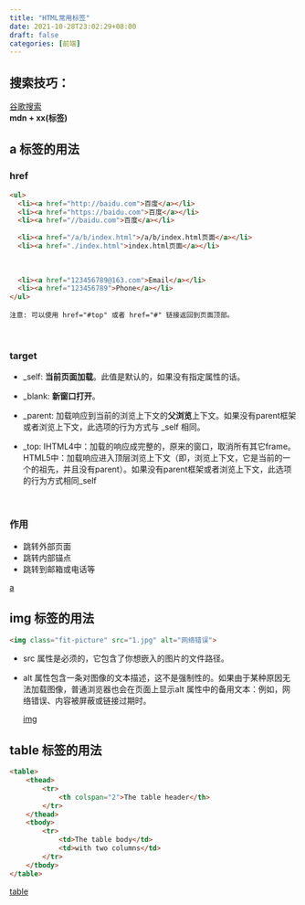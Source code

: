 ```yaml
---
title: "HTML常用标签"
date: 2021-10-28T23:02:29+08:00
draft: false
categories: [前端]
---
```

## 搜索技巧：
[谷歌搜索](https://www.google.com/)<br>
**mdn + xx(标签)**
## a 标签的用法

### href

```html
<ul>
  <li><a href="http://baidu.com">百度</a></li>
  <li><a href="https://baidu.com">百度</a></li>
  <li><a href="//baidu.com">百度</a></li>
  
  <li><a href="/a/b/index.html">/a/b/index.html页面</a></li>
  <li><a href="./index.html">index.html页面</a></li>
  
  
  
  <li><a href="123456789@163.com">Email</a></li>
  <li><a href="123456789">Phone</a></li>
</ul>
```

```
注意: 可以使用 href="#top" 或者 href="#" 链接返回到页面顶部。
```

<br/>

### target

- _self: **当前页面加载**。此值是默认的，如果没有指定属性的话。
- _blank: **新窗口打开**。
- _parent: 加载响应到当前的浏览上下文的**父浏览**上下文。如果没有parent框架或者浏览上下文，此选项的行为方式与 _self 相同。
- _top: IHTML4中：加载的响应成完整的，原来的窗口，取消所有其它frame。 HTML5中：加载响应进入顶层浏览上下文（即，浏览上下文，它是当前的一个的祖先，并且没有parent）。如果没有parent框架或者浏览上下文，此选项的行为方式相同_self

  <br/>

### 作用

- 跳转外部页面
- 跳转内部锚点
- 跳转到邮箱或电话等

[a](https://developer.mozilla.org/zh-CN/docs/Web/HTML/Element/a)

## img 标签的用法

```html
<img class="fit-picture" src="1.jpg" alt="网络错误">
```

- src 属性是必须的，它包含了你想嵌入的图片的文件路径。
- alt 属性包含一条对图像的文本描述，这不是强制性的。如果由于某种原因无法加载图像，普通浏览器也会在页面上显示alt 属性中的备用文本：例如，网络错误、内容被屏蔽或链接过期时。

  [img](https://developer.mozilla.org/zh-CN/docs/Web/HTML/Element/img)

## table 标签的用法

```html
<table>
    <thead>
        <tr>
            <th colspan="2">The table header</th>
        </tr>
    </thead>
    <tbody>
        <tr>
            <td>The table body</td>
            <td>with two columns</td>
        </tr>
    </tbody>
</table>
```

[table](https://developer.mozilla.org/zh-CN/docs/Web/HTML/Element/table)
